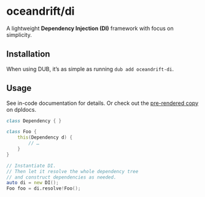 # oceandrift/di

A lightweight **Dependency Injection (DI)** framework with focus on simplicity.

## Installation

When using DUB, it’s as simple as running `dub add oceandrift-di`.

## Usage

See in-code documentation for details.
Or check out the [pre-rendered copy](https://oceandrift-di.dpldocs.info/)
on dpldocs.

```d
class Dependency { }

class Foo {
    this(Dependency d) {
        // …
    }
}

// Instantiate DI.
// Then let it resolve the whole dependency tree
// and construct dependencies as needed.
auto di = new DI();
Foo foo = di.resolve!Foo();
```
